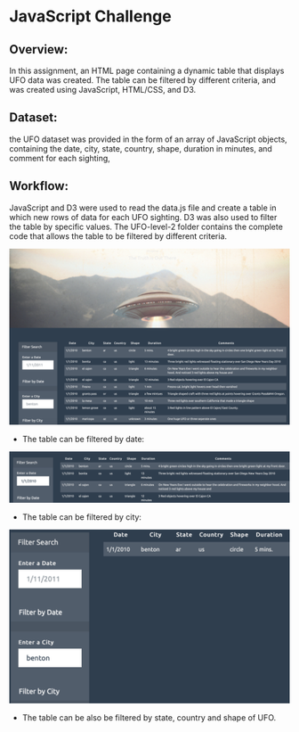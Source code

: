 # JavaScript Challenge

## Overview:
In this assignment, an HTML page containing a dynamic table that displays UFO data was created. The table can be filtered by different criteria, and was created using JavaScript, HTML/CSS, and D3.

## Dataset:
the UFO dataset was provided in the form of an array of JavaScript objects, containing the date, city, state, country, shape, duration in minutes, and comment for each sighting,

## Workflow:
JavaScript and D3 were used to read the data.js file and create a table in which new rows of data for each UFO sighting. D3 was also used to filter the table by specific values. The UFO-level-2 folder contains the complete code that allows the table to be filtered by different criteria.

![Image description](images/page.png)

- The table can be filtered by date:

![Image description](images/byDate.png)

- The table can be filtered by city:

![Image description](images/byCity.png)

- The table can be also be filtered by state, country and shape of UFO.